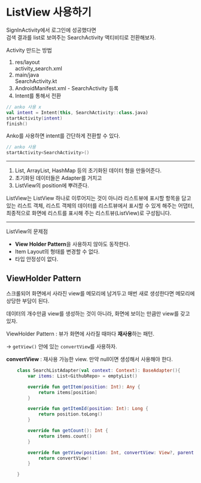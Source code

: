 # ListView 사용하기

SignInActivity에서 로그인에 성공했다면  
검색 결과를 list로 보여주는 SearchActivity 액티비티로 전환해보자.

Activity 만드는 방법
1. res/layout  
activity_search.xml
2. main/java  
SearchActivity.kt  
3. AndroidManifest.xml - SearchActivity 등록
4. Intent를 통해서 전환

```kotlin
// anko 사용 x
val intent = Intent(this, SearchActivity::class.java)
startActivity(intent)
finish()
```
Anko를 사용하면 intent를 간단하게 전환할 수 있다.

```kotlin
// anko 사용
startActivity<SearchActivity>()
```

------

1. List, ArrayList, HashMap 등의 초기화된 데이터 형을 만들어준다.
2. 초기화된 데이터들은 Adapter를 거치고
3. ListView의 position에 뿌려준다.

ListView는 ListView 하나로 이루어지는 것이 아니라 리스트뷰에 표시할 항목을 담고 있는 리스트 객체, 리스트 객체의 데이터를 리스트뷰에서 표시할 수 있게 해주는 어댑터, 최종적으로 화면에 리스트를 표시해 주는 리스트뷰(ListView)로 구성됩니다.


------

ListView의 문제점
* **View Holder Pattern**을 사용하지 않아도 동작한다.
* Item Layout의 형태를 변경할 수 없다.
* 타입 안정성이 없다.

## ViewHolder Pattern

스크롤되어 화면에서 사라진 view를 메모리에 남겨두고 매번 새로 생성한다면 메모리에 상당한 부담이 된다.

데이터의 개수만큼 view를 생성하는 것이 아니라, 화면에 보이는 만큼만 view를 갖고 있자.  

ViewHolder Pattern : 뷰가 화면에 사라질 때마다 **재사용**하는 패턴.

-> `getView()` 안에 있는 `convertView`를 사용하자.

**convertView** : 재사용 가능한 view. 만약 null이면 생성해서 사용해야 한다.



```kotlin
    class SearchListAdapter(val context: Context): BaseAdapter(){
        var items: List<GithubRepo> = emptyList()

        override fun getItem(position: Int): Any {
            return items[position]
        }

        override fun getItemId(position: Int): Long {
            return position.toLong()
        }

        override fun getCount(): Int {
            return items.count()
        }

        override fun getView(position: Int, convertView: View?, parent: ViewGroup?): View {
            return convertView!!
        }

    }
```









